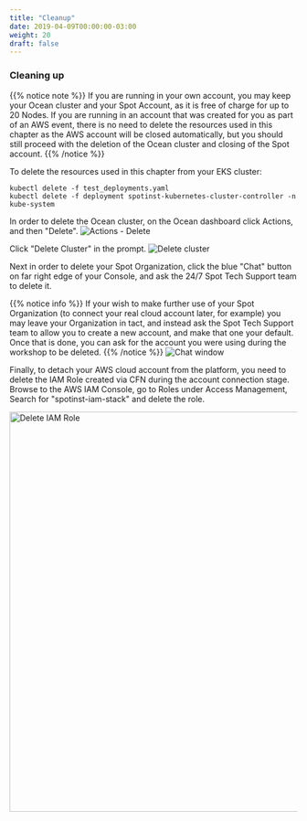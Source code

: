 ```yaml
---
title: "Cleanup"
date: 2019-04-09T00:00:00-03:00
weight: 20
draft: false
---
```


### Cleaning up

{{% notice note %}}
If you are running in your own account, you may keep your Ocean cluster and your Spot Account, as it is free of charge for up to 20 Nodes.
If you are running in an account that was created for you as part of an AWS event, there is no need to delete the resources used in this chapter as the AWS account will be closed automatically, but you should still proceed with the deletion of the Ocean cluster and closing of the Spot account.
{{% /notice %}}

To delete the resources used in this chapter from your EKS cluster: 
```
kubectl delete -f test_deployments.yaml
kubectl delete -f deployment spotinst-kubernetes-cluster-controller -n kube-system
```

In order to delete the Ocean cluster, on the Ocean dashboard click Actions, and then "Delete".
<img src="/images/ocean/actions_delete.png" alt="Actions - Delete" />

Click "Delete Cluster" in the prompt.
<img src="/images/ocean/delete_cluster.png" alt="Delete cluster" />

Next in order to delete your Spot Organization, click the blue "Chat" button on far right edge of your Console, and ask the 24/7 Spot Tech Support team to delete it. 

{{% notice info %}}
If your wish to make further use of your Spot Organization (to connect your real cloud account later, for example) you may leave your Organization in tact, and instead ask the Spot Tech Support team to allow you to create a new account, and make that one your default. Once that is done, you can ask for the account you were using during the workshop to be deleted.
{{% /notice %}}
<img src="/images/ocean/chat.png" alt="Chat window" />

Finally, to detach your AWS cloud account from the platform, you need to delete the IAM Role created via CFN during the account connection stage. Browse to the AWS IAM Console, go to Roles under Access Management, Search for "spotinst-iam-stack" and delete the role.

<img src="/images/ocean/delete_role.png" alt="Delete IAM Role" width="700"/>

